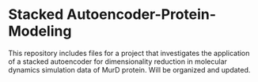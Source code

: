 # Stacked Autoencoder-Protein-Modeling
This repository includes files for a project that investigates the application of a stacked autoencoder for dimensionality reduction in molecular dynamics simulation data of MurD protein. Will be organized and updated.
